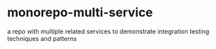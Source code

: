 # monorepo-multi-service
a repo with multiple related services to demonstrate integration testing techniques and patterns
